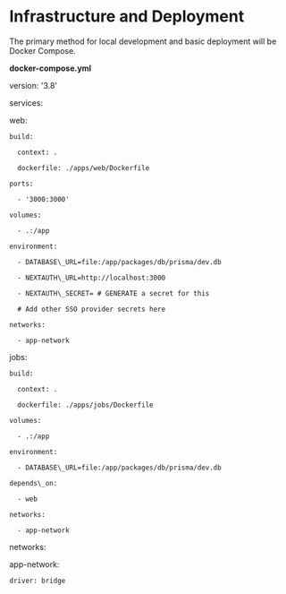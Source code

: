 # **Infrastructure and Deployment**

The primary method for local development and basic deployment will be Docker Compose.

**docker-compose.yml**

version: '3.8'

services:

  web:

    build:

      context: .

      dockerfile: ./apps/web/Dockerfile

    ports:

      - '3000:3000'

    volumes:

      - .:/app

    environment:

      - DATABASE\_URL=file:/app/packages/db/prisma/dev.db

      - NEXTAUTH\_URL=http://localhost:3000

      - NEXTAUTH\_SECRET= # GENERATE a secret for this

      # Add other SSO provider secrets here

    networks:

      - app-network

  jobs:

    build:

      context: .

      dockerfile: ./apps/jobs/Dockerfile

    volumes:

      - .:/app

    environment:

      - DATABASE\_URL=file:/app/packages/db/prisma/dev.db

    depends\_on:

      - web

    networks:

      - app-network

networks:

  app-network:

    driver: bridge
